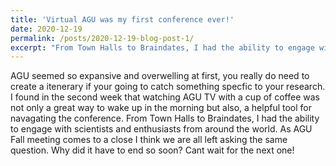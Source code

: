 ```yaml
---
title: 'Virtual AGU was my first conference ever!'
date: 2020-12-19
permalink: /posts/2020-12-19-blog-post-1/
excerpt: "From Town Halls to Braindates, I had the ability to engage with scientists and enthusiasts from around the world."
---
```


AGU seemed so expansive and overwelling at first, you really do need to create a itenerary if your going to catch something specfic to your research. I found in the second week that watching AGU TV with a cup of coffee was not only a great way to wake up in the morning but also, a helpful tool for navagating the conference. From Town Halls to Braindates, I had the ability to engage with scientists and enthusiasts from around the world. As AGU Fall meeting comes to a close I think we are all left asking the same question. Why did it have to end so soon? Cant wait for the next one! 